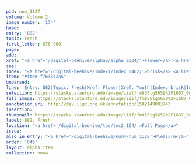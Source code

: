 ```yaml
---
pid: num_1127
volume: Volume 2
image_number: '174'
head: 
entry: '882'
topic: Fresh
first_letter: 876-900
page: 
add: 
xref: "<a href='/digital-beehive/alpha2/alpha_0334/'>Flower</a>|<a href='/digital-beehive/alpha5/alpha_1070/'>Youth</a>"
see: 
index: "<a href='/digital-beehive/index1/index_0462/'>brisk</a>|<a href='/digital-beehive/index2/index_1542/'>fresh</a>"
item: "#item-f763342a5"
unparsed: 
line: 'Entry: 882|Topic: Fresh|Xref: Flower|Xref: Youth|Index: brisk|Index: fresh|#item-f763342a5'
selection: https://stacks.stanford.edu/image/iiif/fm855tg5659%2F1607_0641/883,1838,2842,257/full/0/default.jpg
full_image: https://stacks.stanford.edu/image/iiif/fm855tg5659%2F1607_0641/full/full/0/default.jpg
annotation_uri: http://dev.llgc.org.uk/annotation/1582149083743
insertion: 
thumbnail: https://stacks.stanford.edu/image/iiif/fm855tg5659%2F1607_0641/883,1838,600,180/250,/0/default.jpg
label: 882. Fresh
location: "<a href='/digital-beehive/toc/toc2_164/'>Full Page</a>"
issue: 
also_in_entry: "<a href='/digital-beehive/num4/num_1126'>Pleasure</a>"
order: '049'
layout: alpha_item
collection: num4
---
```

